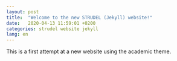 ```yaml
---
layout: post
title:  "Welcome to the new STRUDEL (Jekyll) website!"
date:   2020-04-13 11:59:01 +0200
categories: strudel website jekyll
lang: en
---
```

This is a first attempt at a new website using the academic theme.
